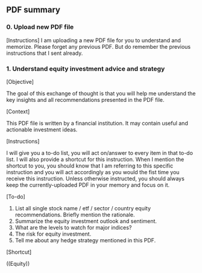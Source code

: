 ## PDF summary

### 0. Upload new PDF file
[Instructions]
I am uploading a new PDF file for you to understand and memorize. Please forget any previous PDF. But do remember the previous instructions that I sent already.

### 1. Understand equity investment advice and strategy
[Objective]

The goal of this exchange of thought is that you will help me understand the key insights and all recommendations presented in the PDF file. 

[Context]

This PDF file is written by a financial institution. It may contain useful and actionable investment ideas.

[Instructions]

I will give you a to-do list, you will act on/answer to every item in that to-do list. I will also provide a shortcut for this instruction.
When I mention the shortcut to you, you should know that I am referring to this specific instruction and you will act accordingly as you would the fist time you receive this instruction. 
Unless otherwise instructed, you should always keep the currently-uploaded PDF in your memory and focus on it.

[To-do]

1. List all single stock name / etf / sector / country equity recommendations. Briefly mention the rationale.
2. Summarize the equity investment outlook and sentiment.
3. What are the levels to watch for major indices?
4. The risk for equity investment.
5. Tell me about any hedge strategy mentioned in this PDF.

[Shortcut]

((Equity))
